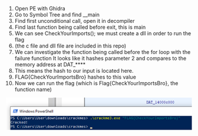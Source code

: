 1. Open PE with Ghidra
2. Go to Symbol Tree and find __main
3. Find first unconditional call, open it in decompiler
4. Find last function being called before exit, this is main
5. We can see CheckYourImports(); we must create a dll in order to run the flag
6. (the c file and dll file are included in this repo)
7. We can investigate the function being called before the for loop with the failure function
    It looks like it hashes parameter 2 and compares to the memory address at DAT_****
8. This means the hash to our input is located here.
9. FLAG{CheckYourImportsBro} hashes to this value
10. Now we can run the flag (which is Flag{CheckYourImportsBro}, the function name)

![solution](./5819041ddaa427df980bd711bc4d7d59.png)